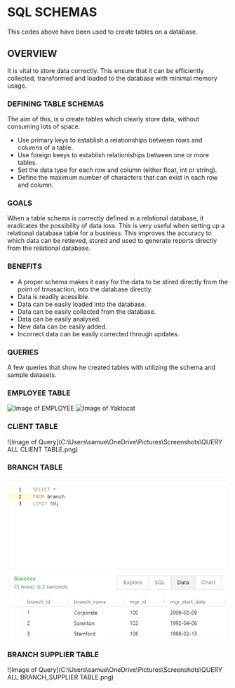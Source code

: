 # SQL SCHEMAS

This codes above have been used to create tables on a database.

## OVERVIEW

It is vital to store data correctly. This ensure that it can be efficiently collected, transformed and loaded to the database with minimal memory usage.

### DEFINING TABLE SCHEMAS

The aim of this, is o create tables which clearly store data, without consuming lots of space.

* Use primary keys to establish a relationships between rows and columns of a table.
* Use foreign keeys to establish relationiships between one or more tables.
* Set the data type for each row and column (either float, int or string).
* Define the maximum number of characters that can exist in each row and column.

### GOALS

When a table schema is correctly defined in a relational database, it eradicates the possibility of data loss. This is very useful when setting up a relational database table for a business. This improves the accuracy to which data can be retieved, stored and used to generate reports directly from the relational database.

### BENEFITS

* A proper schema makes it easy for the data to be stired directly from the point of trnasaction, into the database directly.
* Data is readily acessible.
* Data can be easily loaded into the database.
* Data can be easily collected from the database.
* Data can be easily analysed.
* New data can be easily added.
* Incorrect data can be easily corrected through updates.
 
### QUERIES
A few queries that show he created tables with utilizing the schema and sample datasets.
### EMPLOYEE TABLE
![Image of EMPLOYEE](https://drive.google.com/file/d/11kQFKd67-yHN9A6FXXUW2PegY9nCwtDR/view?usp=sharing)
![Image of Yaktocat](https://octodex.github.com/images/yaktocat.png)

### CLIENT TABLE
![Image of Query](C:\Users\samue\OneDrive\Pictures\Screenshots\QUERY ALL CLIENT TABLE.png)

### BRANCH TABLE
![Image of BRANCH](https://github.com/samuel-momodu/Portfolio/blob/main/SQL-Schemas/QUERY%20ALL%20BRANCH%20TABLE.png)

### BRANCH SUPPLIER TABLE
![Image of Query](C:\Users\samue\OneDrive\Pictures\Screenshots\QUERY ALL BRANCH_SUPPLIER TABLE.png)

